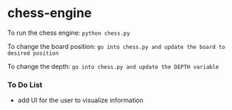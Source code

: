 # chess-engine

To run the chess engine: ``` python chess.py ```

To change the board position: ``` go into chess.py and update the board to desired position ```

To change the depth: ``` go into chess.py and update the DEPTH variable ```

### To Do List
- add UI for the user to visualize information